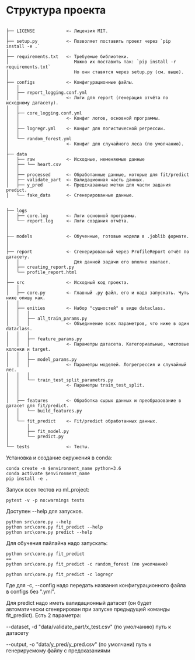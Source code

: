 # Структура проекта
```

├── LICENSE            <- Лицензия MIT.
│
├── setup.py           <- Позволяет поставить проект через `pip install -e .`
│
├── requirements.txt   <- Требуемые библиотеки.
│                         Можно их поставить так: `pip install -r requirements.txt`
│                         Но они ставятся через setup.py (см. выше).
│
├── configs            <- Конфигурационные файлы.
│   │
│   ├── report_logging.conf.yml
│   │                  <- Логи для report (генерация отчёта по исходному датасету).
│   │
│   ├── core_logging.conf.yml
│   │                  <- Конфиг логов, основной программы.
│   │
│   ├── logregr.yml    <- Конфиг для логистической регрессии.
│   │
│   └── random_forest.yml
│                      <- Конфиг для случайного леса (по умолчанию).
│
├── data
│   ├── raw            <- Исходные, неменяемые данные
│   ├── └── heart.csv
│   │
│   ├── processed      <- Обработанные данные, которые для fit/predict
│   ├── validate_part  <- Валидационная часть данных.
│   ├── y_pred         <- Предсказанные метки для части задания predict.
│   └── fake_data      <- Сгенерированные данные.


├── logs
│   ├── core.log       <- Логи основной программы.
│   └── report.log     <- Логи создания отчёта.
│
│
├── models             <- Обученные, готовые модели в .joblib формате.
│
│
├── report             <- Сгенерированный через ProfileReport отчёт по датасету. 
│   │                     Для данной задачи его вполне хватает.
│   ├── creating_report.py
│   └── profile_report.html
│
├── src                <- Исходный код проекта.
│   │
│   ├── core.py        <- Главный .py файл, его и надо запускать. Чуть ниже опишу как.
│   │
│   ├── enities        <- Набор "сущностей" в виде dataclass.
│   │   │
│   │   ├── all_train_params.py
│   │   │              <- Объединение всех параметров, что ниже в один dataclass.
│   │   │
│   │   ├── feature_params.py
│   │   │              <- Параметры датасета. Категориальные, числовые колонки и target.
│   │   │
│   │   ├── model_params.py
│   │   │              <- Параметры моделей. Логрегрессия и случайный лес.
│   │   │
│   │   └── train_test_split_parametrs.py
│   │                  <- Параметры train_test_split.
│   │
│   │
│   ├── features       <- Обработка сырых данных и преобразование в датасет для fit/predict.
│   │   └── build_features.py
│   │
│   └── fit_predict    <- Fit/predict обработанных данных.
│       │
│       ├── fit_model.py
│       └── predict.py
│  
└── tests              <- Тесты.

```

Установка и создание окружения в conda:
```
conda create -n $environment_name python=3.6
conda activate $environment_name
pip install -e .
```
Запуск всех тестов из ml_project:
```
pytest -v -p no:warnings tests
```
Доступен --help для запусков.
```
python src\core.py --help
python src\core.py fit_predict --help
python src\core.py predict --help
```
Для обучения пайлайна надо запускать:
```
python src\core.py fit_predict
==
python src\core.py fit_predict -c random_forest (по умолчанию)

python src\core.py fit_predict -c logregr
```
Где для -c, --config надо передать названия конфигурационного файла в configs без ".yml".

Для predict надо иметь валидационный датасет
(он будет автоматически сгенерирован при запуске предыдущей команды fit_predict).
Есть 2 параметра:

--dataset, -d
"data/validate_part/x_test.csv" (по умолчанию)
путь к датасету

--output, -o
"data/y_pred/y_pred.csv" (по умолчани)
путь к генерируемому файлу с предсказаниями 
